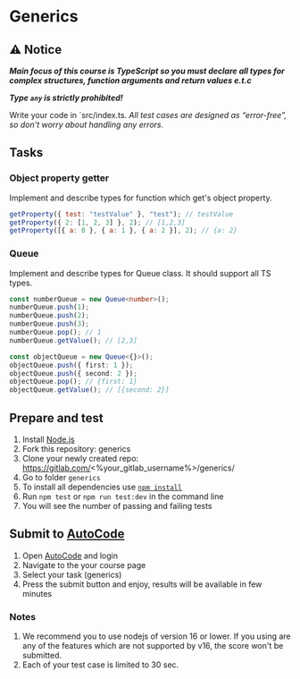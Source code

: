 # Generics

## ⚠ Notice

**_Main focus of this course is TypeScript so you must declare all types for complex structures, function arguments and return values e.t.c_**

**_Type `any` is strictly prohibited!_**

Write your code in `src/index.ts.
_All test cases are designed as “error-free”, so don't worry about handling any errors._

## Tasks

### Object property getter

Implement and describe types for function which get's object property.

```js
getProperty({ test: "testValue" }, "test"); // testValue
getProperty({ 2: [1, 2, 3] }, 2); // [1,2,3]
getProperty([{ a: 0 }, { a: 1 }, { a: 2 }], 2); // {a: 2}
```

### Queue

Implement and describe types for Queue class.
It should support all TS types.

```typescript
const numberQueue = new Queue<number>();
numberQueue.push(1);
numberQueue.push(2);
numberQueue.push(3);
numberQueue.pop(); // 1
numberQueue.getValue(); // [2,3]

const objectQueue = new Queue<{}>();
objectQueue.push({ first: 1 });
objectQueue.push({ second: 2 });
objectQueue.pop(); // {first: 1}
objectQueue.getValue(); // [{second: 2}]
```

## Prepare and test

1. Install [Node.js](https://nodejs.org/en/download/)
2. Fork this repository: generics
3. Clone your newly created repo: https://gitlab.com/<%your_gitlab_username%>/generics/
4. Go to folder `generics`
5. To install all dependencies use [`npm install`](https://docs.npmjs.com/cli/install)
6. Run `npm test` or `npm run test:dev` in the command line
7. You will see the number of passing and failing tests

## Submit to [AutoCode](https://autocode.lab.epam.com/)

1. Open [AutoCode](https://autocode.lab.epam.com/) and login
2. Navigate to the your course page
3. Select your task (generics)
4. Press the submit button and enjoy, results will be available in few minutes

### Notes

1. We recommend you to use nodejs of version 16 or lower. If you using are any of the features which are not supported by v16, the score won't be submitted.
2. Each of your test case is limited to 30 sec.

